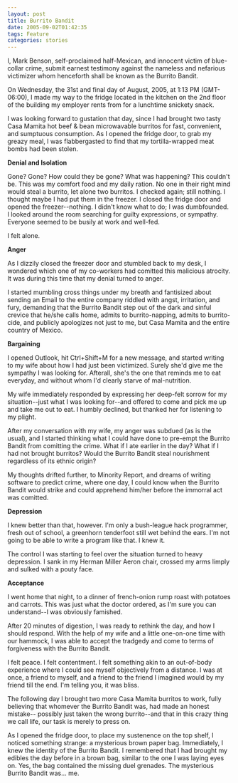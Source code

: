 ```yaml
---
layout: post
title: Burrito Bandit
date: 2005-09-02T01:42:35
tags: Feature
categories: stories
---
```


I, Mark Benson, self-proclaimed half-Mexican, and innocent victim of blue-
collar crime, submit earnest testimony against the nameless and nefarious
victimizer whom henceforth shall be known as the Burrito Bandit.


On Wednesday, the 31st and final day of August, 2005, at 1:13 PM (GMT-06:00),
I made my way to the fridge located in the kitchen on the 2nd floor of the
building my employer rents from for a lunchtime snickety snack.

I was looking forward to gustation that day, since I had brought two tasty
Casa Mamita hot beef & bean microwavable burritos for fast, convenient, and
sumptuous consumption. As I opened the fridge door, to grab my greazy meal, I
was flabbergasted to find that my tortilla-wrapped meat bombs had been stolen.

**Denial and Isolation**

Gone? Gone? How could they be gone? What was happening? This couldn't be. This
was my comfort food and my daily ration. No one in their right mind would
steal a burrito, let alone two burritos. I checked again; still nothing. I
thought maybe I had put them in the freezer. I closed the fridge door and
opened the freezer--nothing. I didn't know what to do; I was dumbfounded. I
looked around the room searching for guilty expressions, or sympathy. Everyone
seemed to be busily at work and well-fed.

I felt alone.

**Anger**

As I dizzily closed the freezer door and stumbled back to my desk, I wondered
which one of my co-workers had comitted this malicious atrocity. It was during
this time that my denial turned to anger.

I started mumbling cross things under my breath and fantisized about sending
an Email to the entire company riddled with angst, irritation, and fury,
demanding that the Burrito Bandit step out of the dark and sinful crevice that
he/she calls home, admits to burrito-napping, admits to burrito-cide, and
publicly apologizes not just to me, but Casa Mamita and the entire country of
Mexico.

**Bargaining**

I opened Outlook, hit Ctrl+Shift+M for a new message, and started writing to
my wife about how I had just been victimized. Surely she'd give me the
sympathy I was looking for. Afterall, she's the one that reminds me to eat
everyday, and without whom I'd clearly starve of mal-nutrition.

My wife immediately responded by expressing her deep-felt sorrow for my
situation--just what I was looking for--and offered to come and pick me up and
take me out to eat. I humbly declined, but thanked her for listening to my
plight.

After my conversation with my wife, my anger was subdued (as is the usual),
and I started thinking what I could have done to pre-empt the Burrito Bandit
from comitting the crime. What if I ate earlier in the day? What if I had not
brought burritos? Would the Burrito Bandit steal nourishment regardless of its
ethnic origin?

My thoughts drifted further, to Minority Report, and dreams of writing
software to predict crime, where one day, I could know when the Burrito Bandit
would strike and could apprehend him/her before the immorral act was comitted.

**Depression**

I knew better than that, however. I'm only a bush-league hack programmer,
fresh out of school, a greenhorn tenderfoot still wet behind the ears. I'm not
going to be able to write a program like that. I knew it.

The control I was starting to feel over the situation turned to heavy
depression. I sank in my Herman Miller Aeron chair, crossed my arms limply and
sulked with a pouty face.

**Acceptance**

I went home that night, to a dinner of french-onion rump roast with potatoes
and carrots. This was just what the doctor ordered, as I'm sure you can
understand--I was obviously famished.

After 20 minutes of digestion, I was ready to rethink the day, and how I
should respond. With the help of my wife and a little one-on-one time with our
hammock, I was able to accept the tradgedy and come to terms of forgiveness
with the Burrito Bandit.

I felt peace. I felt contentment. I felt something akin to an out-of-body
experience where I could see myself objectively from a distance. I was at
once, a friend to myself, and a friend to the friend I imagined would by my
friend till the end. I'm telling you, it was bliss.

The following day I brought two more Casa Mamita burritos to work, fully
believing that whomever the Burrito Bandit was, had made an honest mistake--
possibly just taken the wrong burrito--and that in this crazy thing we call
life, our task is merely to press on.

As I opened the fridge door, to place my sustenence on the top shelf, I
noticed something strange: a mysterious brown paper bag. Immediately, I knew
the identity of the Burrito Bandit. I remembered that I had brought my edibles
the day before in a brown bag, similar to the one I was laying eyes on. Yes,
the bag contained the missing duel grenades. The mysterious Burrito Bandit
was... me.


